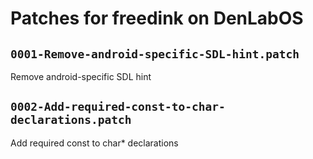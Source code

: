 # Patches for freedink on DenLabOS

## `0001-Remove-android-specific-SDL-hint.patch`

Remove android-specific SDL hint


## `0002-Add-required-const-to-char-declarations.patch`

Add required const to char* declarations



